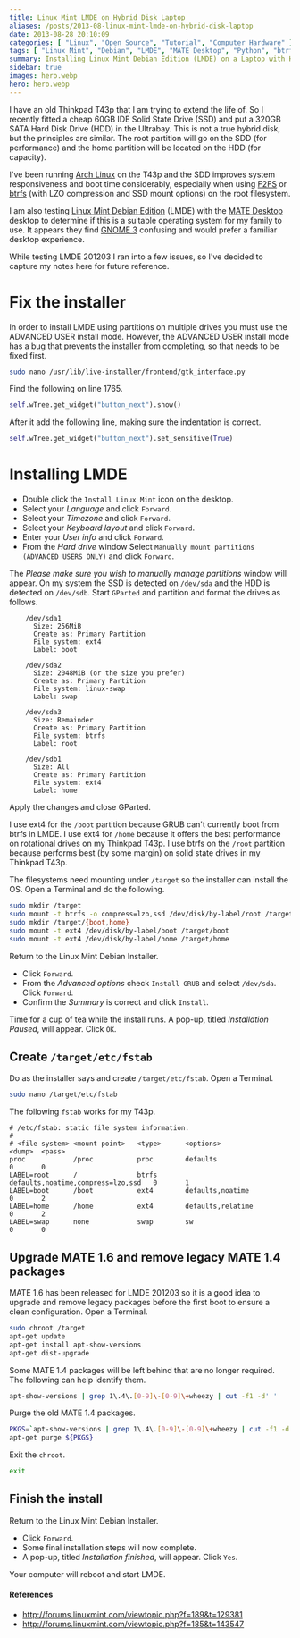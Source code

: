 ```yaml
---
title: Linux Mint LMDE on Hybrid Disk Laptop
aliases: /posts/2013-08-linux-mint-lmde-on-hybrid-disk-laptop
date: 2013-08-28 20:10:09
categories: [ "Linux", "Open Source", "Tutorial", "Computer Hardware" ]
tags: [ "Linux Mint", "Debian", "LMDE", "MATE Desktop", "Python", "btrfs", "F2FS", "ThinkPad T43p" ]
summary: Installing Linux Mint Debian Edition (LMDE) on a Laptop with Hybrid Disk
sidebar: true
images: hero.webp
hero: hero.webp
---
```


I have an old Thinkpad T43p that I am trying to extend the life of. So I  recently
fitted a cheap 60GB IDE Solid State Drive (SSD) and put a 320GB SATA Hard Disk
Drive (HDD) in the Ultrabay. This is not a true hybrid disk, but the principles
are similar. The root partition will go on the SDD (for performance) and the
home partition will be located on the HDD (for capacity).

I've been running [Arch Linux](http://www.archlinux.org) on the T43p and the SDD
improves system responsiveness and boot time considerably, especially when using
[F2FS](http://en.wikipedia.org/wiki/F2FS) or
[btrfs](https://btrfs.wiki.kernel.org/index.php/Main_Page) (with LZO
compression and SSD mount options) on the root filesystem.

I am also testing [Linux Mint Debian Edition](http://www.linuxmint.com/download_lmde.php) (LMDE)
with the [MATE Desktop](http://mate-desktop.org/) desktop to determine if this
is a suitable operating system for my family to use. It appears they find
[GNOME 3](http://www.gnome.org/gnome-3/) confusing and would prefer a familiar
desktop experience.

While testing LMDE 201203 I ran into a few issues, so I've decided to capture
my notes here for future reference.

# Fix the installer

In order to install LMDE using partitions on multiple drives you must
use the ADVANCED USER install mode. However, the ADVANCED USER install mode
has a bug that prevents the installer from completing, so that needs to be
fixed first.

```bash
sudo nano /usr/lib/live-installer/frontend/gtk_interface.py
```

Find the following on line 1765.

```python
self.wTree.get_widget("button_next").show()
```

After it add the following line, making sure the indentation is correct.

```python
self.wTree.get_widget("button_next").set_sensitive(True)
```

# Installing LMDE

  * Double click the `Install Linux Mint` icon on the desktop.
  * Select your *Language* and click `Forward`.
  * Select your *Timezone* and click `Forward`.
  * Select your *Keyboard layout* and click `Forward`.
  * Enter your *User info* and click `Forward`.
  * From the *Hard drive* window Select `Manually mount partitions (ADVANCED USERS ONLY)` and click `Forward`.

The *Please make sure you wish to manually manage partitions* window will
appear. On my system the SSD is detected on `/dev/sda` and the HDD is detected
on `/dev/sdb`. Start `GParted` and partition and format the drives as follows.

```text
    /dev/sda1
      Size: 256MiB
      Create as: Primary Partition
      File system: ext4
      Label: boot

    /dev/sda2
      Size: 2048MiB (or the size you prefer)
      Create as: Primary Partition
      File system: linux-swap
      Label: swap

    /dev/sda3
      Size: Remainder
      Create as: Primary Partition
      File system: btrfs
      Label: root

    /dev/sdb1
      Size: All
      Create as: Primary Partition
      File system: ext4
      Label: home
```

Apply the changes and close GParted.

I use ext4 for the `/boot` partition because GRUB can't currently boot from btrfs
in LMDE. I use ext4 for `/home` because it offers the best performance on rotational
drives on my Thinkpad T43p. I use btrfs on the `/root` partition because performs
best (by some margin) on solid state drives in my Thinkpad T43p.

The filesystems need mounting under `/target` so the installer can install the
OS. Open a Terminal and do the following.

```bash
sudo mkdir /target
sudo mount -t btrfs -o compress=lzo,ssd /dev/disk/by-label/root /target
sudo mkdir /target/{boot,home}
sudo mount -t ext4 /dev/disk/by-label/boot /target/boot
sudo mount -t ext4 /dev/disk/by-label/home /target/home
```

Return to the Linux Mint Debian Installer.

  * Click `Forward`.
  * From the *Advanced options* check `Install GRUB` and select `/dev/sda`. Click `Forward`.
  * Confirm the *Summary* is correct and click `Install`.

Time for a cup of tea while the install runs. A pop-up, titled *Installation
Paused*, will appear. Click `OK`.

## Create `/target/etc/fstab`

Do as the installer says and create `/target/etc/fstab`. Open a Terminal.

```bash
sudo nano /target/etc/fstab
```

The following `fstab` works for my T43p.

```text
# /etc/fstab: static file system information.
#
# <file system> <mount point>   <type>      <options>                           <dump>  <pass>
proc            /proc           proc        defaults                            0       0
LABEL=root      /               btrfs       defaults,noatime,compress=lzo,ssd   0       1
LABEL=boot      /boot           ext4        defaults,noatime                    0       2
LABEL=home      /home           ext4        defaults,relatime                   0       2
LABEL=swap      none            swap        sw                                  0       0
```

## Upgrade MATE 1.6 and remove legacy MATE 1.4 packages

MATE 1.6 has been released for LMDE 201203 so it is a good idea to upgrade
and remove legacy packages before the first boot to ensure a clean
configuration. Open a Terminal.

```bash
sudo chroot /target
apt-get update
apt-get install apt-show-versions
apt-get dist-upgrade
```

Some MATE 1.4 packages will be left behind that are no longer required. The
following can help identify them.

```bash
apt-show-versions | grep 1\.4\.[0-9]\-[0-9]\+wheezy | cut -f1 -d' '
```

Purge the old MATE 1.4 packages.

```bash
PKGS=`apt-show-versions | grep 1\.4\.[0-9]\-[0-9]\+wheezy | cut -f1 -d' '`
apt-get purge ${PKGS}
```

Exit the `chroot`.

```bash
exit
```

## Finish the install

Return to the Linux Mint Debian Installer.

  * Click `Forward`.
  * Some final installation steps will now complete.
  * A pop-up, titled *Installation finished*, will appear. Click `Yes`.

Your computer will reboot and start LMDE.

#### References
  * <http://forums.linuxmint.com/viewtopic.php?f=189&t=129381>
  * <http://forums.linuxmint.com/viewtopic.php?f=185&t=143547>
